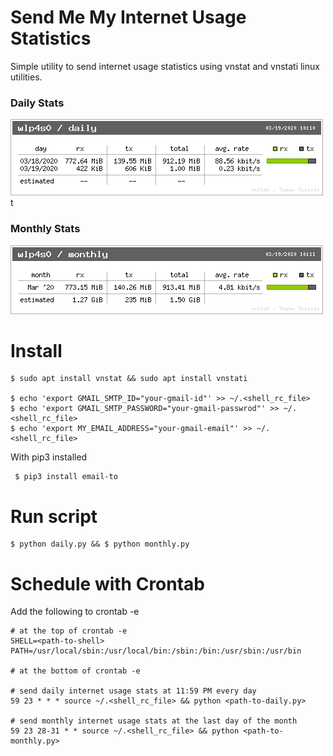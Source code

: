 # Send Me My Internet Usage Statistics

Simple utility to send internet usage statistics using vnstat and vnstati linux utilities.

### Daily Stats

![Daily Summary](img/daily_summary.png)t

### Monthly Stats

![Monthly Summary](img/monthly_summary.png)

# Install

    $ sudo apt install vnstat && sudo apt install vnstati

    $ echo 'export GMAIL_SMTP_ID="your-gmail-id"' >> ~/.<shell_rc_file>
    $ echo 'export GMAIL_SMTP_PASSWORD="your-gmail-passwrod"' >> ~/.<shell_rc_file>
    $ echo 'export MY_EMAIL_ADDRESS="your-gmail-email"' >> ~/.<shell_rc_file>

With pip3 installed

     $ pip3 install email-to

# Run script

    $ python daily.py && $ python monthly.py

# Schedule with Crontab

Add the following to crontab -e

    # at the top of crontab -e
    SHELL=<path-to-shell>
    PATH=/usr/local/sbin:/usr/local/bin:/sbin:/bin:/usr/sbin:/usr/bin

    # at the bottom of crontab -e

    # send daily internet usage stats at 11:59 PM every day
    59 23 * * * source ~/.<shell_rc_file> && python <path-to-daily.py>

    # send monthly internet usage stats at the last day of the month
    59 23 28-31 * * source ~/.<shell_rc_file> && python <path-to-monthly.py>
